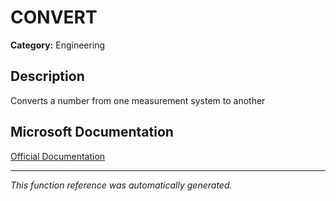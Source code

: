 # CONVERT

**Category:** Engineering

## Description
Converts a number from one measurement system to another

## Microsoft Documentation
[Official Documentation](https://support.microsoft.com//en-us/office/convert-function-d785bef1-808e-4aac-bdcd-666c810f9af2)

---
*This function reference was automatically generated.*
